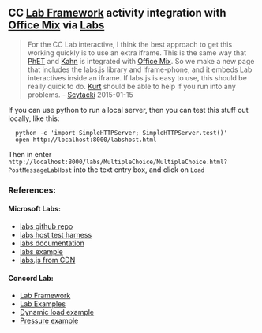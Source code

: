 

## CC [Lab Framework][lab] activity integration with [Office Mix][mix] via [Labs][labs_readme]

> For the CC Lab interactive, I think the best approach to get this
> working quickly is to use an extra iframe. This is the same way that
> [PhET](https://phet.colorado.edu/) and [Kahn](https://www.khanacademy.org/) 
> is integrated with [Office Mix][mix]. So we make a new page
> that includes the labs.js library and iframe-phone, and it embeds Lab
> interactives inside an iframe. If labs.js is easy to use, this should
> be really quick to do. [Kurt](https://twitter.com/kurtberglund) 
> should be able to help if you run into any
> problems. - [Scytacki](https://twitter.com/scytacki) 2015-01-15

If you can use python to run a local server, then you can test this stuff out locally, like this:

      python -c 'import SimpleHTTPServer; SimpleHTTPServer.test()'
      open http://localhost:8000/labshost.html

Then in enter `http://localhost:8000/labs/MultipleChoice/MultipleChoice.html?PostMessageLabHost` into the text entry box, and click on `Load`

### References:

#### Microsoft Labs:

* [labs github repo][labs_github]
* [labs host test harness][labs_host]
* [labs documentation][labs_readme]
* [labs example][labs_example]
* [labs.js from CDN][labs_cdn]


#### Concord Lab:

* [Lab Framework][lab]
* [Lab Examples][lab_examples]
* [Dynamic load example][start_empty]
* [Pressure example][pressure]




[mix]: https://mix.office.com/
[labs_github]: https://github.com/OfficeDev/labs.js
[labs_host]: https://labsjs.blob.core.windows.net/sdk/LabsJS-1.0.4/labshost.html
[labs_readme]: https://labsjs.blob.core.windows.net/sdk/LabsJS-1.0.4/labs.html
[labs_example]: https://labsjs.blob.core.windows.net/sdk/LabsJS-1.0.4/labshost.html?lab=https://athenadevapps.cloudapp.net/Quiz/MultipleChoice?PostMessageLabHost
[labs_cdn]: https://az592748.vo.msecnd.net/sdk/LabsJS-1.0.4/labs-1.0.4.js
[lab]: https://github.com/concord-consortium/lab
[lab_examples]: https://github.com/concord-consortium/lab
[pressure]:http://lab.concord.org/embeddable.html#interactives/basic-examples/area-versus-applied-pressure.json
[start_empty]: http://concord-consortium.github.io/lab-examples/pages/03-start-empty.html